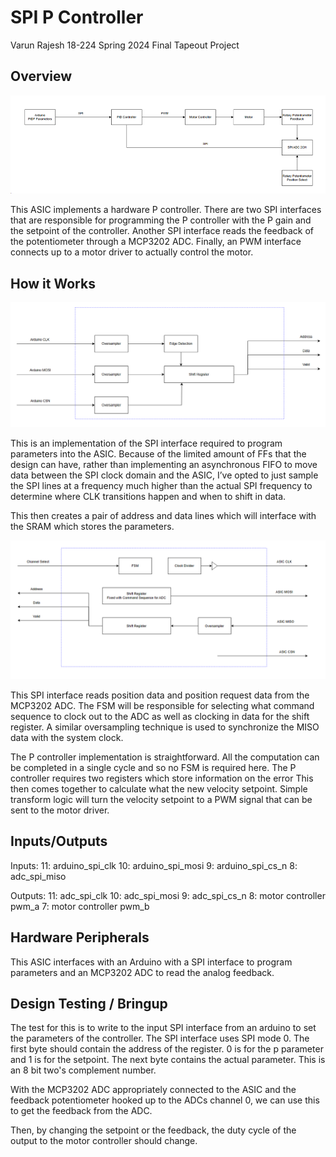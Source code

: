 # SPI P Controller

Varun Rajesh
18-224 Spring 2024 Final Tapeout Project

## Overview

![](misc/highlevel.png)

This ASIC implements a hardware P controller. There are two SPI interfaces that are responsible for programming the P controller with the P gain and the setpoint of the controller. Another SPI interface reads the feedback of the potentiometer through a MCP3202 ADC. Finally, an PWM interface connects up to a motor driver to actually control the motor.

## How it Works

![](misc/spi.png)

This is an implementation of the SPI interface required to program parameters into the ASIC. Because of the limited amount of FFs that the design can have, rather than implementing an asynchronous FIFO to move data between the SPI clock domain and the ASIC, I’ve opted to just sample the SPI lines at a frequency much higher than the actual SPI frequency to determine where CLK transitions happen and when to shift in data. 

This then creates a pair of address and data lines which will interface with the SRAM which stores the parameters.

![](misc/mcp3202.png)

This SPI interface reads position data and position request data from the MCP3202 ADC. The FSM will be responsible for selecting what command sequence to clock out to the ADC as well as clocking in data for the shift register. A similar oversampling technique is used to synchronize the MISO data with the system clock. 

The P controller implementation is straightforward. All the computation can be completed in a single cycle and so no FSM is required here. The P controller requires two registers which store information on the error This then comes together to calculate what the new velocity setpoint. Simple transform logic will turn the velocity setpoint to a PWM signal that can be sent to the motor driver.

## Inputs/Outputs

Inputs:
11: arduino_spi_clk
10: arduino_spi_mosi
9:  arduino_spi_cs_n
8:  adc_spi_miso

Outputs:
11: adc_spi_clk
10: adc_spi_mosi
9:  adc_spi_cs_n
8:  motor controller pwm_a
7:  motor controller pwm_b

## Hardware Peripherals

This ASIC interfaces with an Arduino with a SPI interface to program parameters and an MCP3202 ADC to read the analog feedback. 

## Design Testing / Bringup

The test for this is to write to the input SPI interface from an arduino to set the parameters of the controller. The SPI interface uses SPI mode 0. The first byte should contain the address of the register. 0 is for the p parameter and 1 is for the setpoint. The next byte contains the actual parameter. This is an 8 bit two's complement number.

With the MCP3202 ADC appropriately connected to the ASIC and the feedback potentiometer hooked up to the ADCs channel 0, we can use this to get the feedback from the ADC. 

Then, by changing the setpoint or the feedback, the duty cycle of the output to the motor controller should change.


